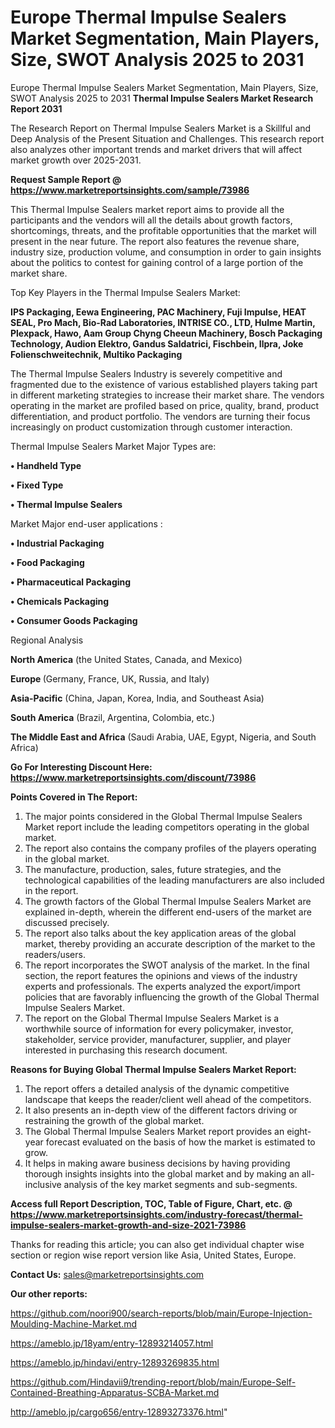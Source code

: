 # Europe Thermal Impulse Sealers Market Segmentation, Main Players, Size, SWOT Analysis 2025 to 2031
Europe Thermal Impulse Sealers Market Segmentation, Main Players, Size, SWOT Analysis 2025 to 2031
<strong>Thermal Impulse Sealers Market Research Report 2031</strong>

The Research Report on Thermal Impulse Sealers Market is a Skillful and Deep Analysis of the Present Situation and Challenges. This research report also analyzes other important trends and market drivers that will affect market growth over 2025-2031.

<strong>Request Sample Report @ <a href=https://www.marketreportsinsights.com/sample/73986>https://www.marketreportsinsights.com/sample/73986</a></strong>

This Thermal Impulse Sealers market report aims to provide all the participants and the vendors will all the details about growth factors, shortcomings, threats, and the profitable opportunities that the market will present in the near future. The report also features the revenue share, industry size, production volume, and consumption in order to gain insights about the politics to contest for gaining control of a large portion of the market share.

Top Key Players in the Thermal Impulse Sealers Market:

<strong>IPS Packaging, Eewa Engineering, PAC Machinery, Fuji Impulse, HEAT SEAL, Pro Mach, Bio-Rad Laboratories, INTRISE CO., LTD, Hulme Martin, Plexpack, Hawo, Aam Group Chyng Cheeun Machinery, Bosch Packaging Technology, Audion Elektro, Gandus Saldatrici, Fischbein, Ilpra, Joke Folienschweitechnik, Multiko Packaging</strong>

The Thermal Impulse Sealers Industry is severely competitive and fragmented due to the existence of various established players taking part in different marketing strategies to increase their market share. The vendors operating in the market are profiled based on price, quality, brand, product differentiation, and product portfolio. The vendors are turning their focus increasingly on product customization through customer interaction.

Thermal Impulse Sealers Market Major Types are:

<strong>• Handheld Type

• Fixed Type

• Thermal Impulse Sealers</strong>

Market Major end-user applications :

<strong>• Industrial Packaging

• Food Packaging

• Pharmaceutical Packaging

• Chemicals Packaging

• Consumer Goods Packaging</strong>

Regional Analysis

</u><strong><b>North America</b></strong> (the United States, Canada, and Mexico)

<strong><b>Europe </b></strong>(Germany, France, UK, Russia, and Italy)

<strong><b>Asia-Pacific</b></strong> (China, Japan, Korea, India, and Southeast Asia)

<strong><b>South America</b></strong> (Brazil, Argentina, Colombia, etc.)

<strong><b>The Middle East and Africa</b></strong> (Saudi Arabia, UAE, Egypt, Nigeria, and South Africa)

<strong>Go For Interesting Discount Here: <a href=https://www.marketreportsinsights.com/discount/73986>https://www.marketreportsinsights.com/discount/73986</a></strong>

<strong>Points Covered in The Report:</strong>
<ol>
  <li>The major points considered in the Global Thermal Impulse Sealers Market report include the leading competitors operating in the global market.</li>
  <li>The report also contains the company profiles of the players operating in the global market.</li>
  <li>The manufacture, production, sales, future strategies, and the technological capabilities of the leading manufacturers are also included in the report.</li>
  <li>The growth factors of the Global Thermal Impulse Sealers Market are explained in-depth, wherein the different end-users of the market are discussed precisely.</li>
  <li>The report also talks about the key application areas of the global market, thereby providing an accurate description of the market to the readers/users.</li>
  <li>The report incorporates the SWOT analysis of the market. In the final section, the report features the opinions and views of the industry experts and professionals. The experts analyzed the export/import policies that are favorably influencing the growth of the Global Thermal Impulse Sealers Market.</li>
  <li>The report on the Global Thermal Impulse Sealers Market is a worthwhile source of information for every policymaker, investor, stakeholder, service provider, manufacturer, supplier, and player interested in purchasing this research document.</li>
</ol>
<strong>Reasons for Buying Global Thermal Impulse Sealers Market Report:</strong>

<ol>
  <li>The report offers a detailed analysis of the dynamic competitive landscape that keeps the reader/client well ahead of the competitors.</li>
  <li>It also presents an in-depth view of the different factors driving or restraining the growth of the global market.</li>
  <li>The Global Thermal Impulse Sealers Market report provides an eight-year forecast evaluated on the basis of how the market is estimated to grow.</li>
  <li>It helps in making aware business decisions by having providing thorough insights insights into the global market and by making an all-inclusive analysis of the key market segments and sub-segments.</li>
</ol>
<strong>Access full Report Description, TOC, Table of Figure, Chart, etc. @ <a href=https://www.marketreportsinsights.com/industry-forecast/thermal-impulse-sealers-market-growth-and-size-2021-73986>https://www.marketreportsinsights.com/industry-forecast/thermal-impulse-sealers-market-growth-and-size-2021-73986</a></strong>


Thanks for reading this article; you can also get individual chapter wise section or region wise report version like Asia, United States, Europe.

<strong>Contact Us:</strong>
sales@marketreportsinsights.com

<strong>Our other reports:</strong>

<a href=https://github.com/noori900/search-reports/blob/main/Europe-Injection-Moulding-Machine-Market.md>https://github.com/noori900/search-reports/blob/main/Europe-Injection-Moulding-Machine-Market.md</a>

<a href=https://ameblo.jp/18yam/entry-12893214057.html>https://ameblo.jp/18yam/entry-12893214057.html</a>

<a href=https://ameblo.jp/hindavi/entry-12893269835.html>https://ameblo.jp/hindavi/entry-12893269835.html</a>

<a href=https://github.com/Hindavii9/trending-report/blob/main/Europe-Self-Contained-Breathing-Apparatus-SCBA-Market.md>https://github.com/Hindavii9/trending-report/blob/main/Europe-Self-Contained-Breathing-Apparatus-SCBA-Market.md</a>

<a href=http://ameblo.jp/cargo656/entry-12893273376.html>http://ameblo.jp/cargo656/entry-12893273376.html</a>"
